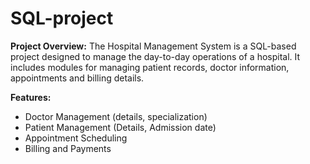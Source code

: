 # SQL-project
**Project Overview:**
The Hospital Management System is a SQL-based project designed to manage the day-to-day operations of a hospital. It includes modules for managing patient records, doctor information, appointments and billing details.

**Features:**
- Doctor Management (details, specialization)
- Patient Management (Details, Admission date)
- Appointment Scheduling
- Billing and Payments
